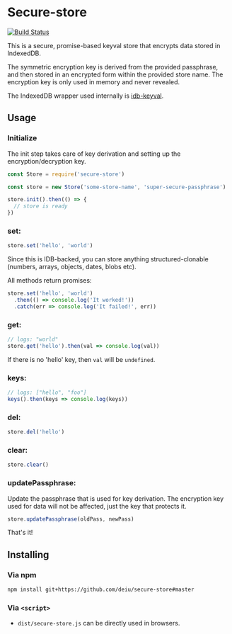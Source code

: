 # Secure-store

[![Build Status](https://travis-ci.org/AkashaProject/secure-store.svg?branch=master)](https://travis-ci.org/AkashaProject/secure-store)

This is a secure, promise-based keyval store that encrypts data stored in IndexedDB.

The symmetric encryption key is derived from the provided passphrase, and then stored in an encrypted form within the provided store name. The encryption key is only used in memory and never revealed.

The IndexedDB wrapper used internally is [idb-keyval](https://github.com/jakearchibald/idb-keyval/).

## Usage

### Initialize

The init step takes care of key derivation and setting up the encryption/decryption key.

```js
const Store = require('secure-store')

const store = new Store('some-store-name', 'super-secure-passphrase')

store.init().then(() => {
  // store is ready
})
```

### set:

```js
store.set('hello', 'world')
```

Since this is IDB-backed, you can store anything structured-clonable (numbers, arrays, objects, dates, blobs etc).

All methods return promises:

```js
store.set('hello', 'world')
  .then(() => console.log('It worked!'))
  .catch(err => console.log('It failed!', err))
```

### get:

```js
// logs: "world"
store.get('hello').then(val => console.log(val))
```

If there is no 'hello' key, then `val` will be `undefined`.

### keys:

```js
// logs: ["hello", "foo"]
keys().then(keys => console.log(keys))
```

### del:

```js
store.del('hello')
```

### clear:

```js
store.clear()
```

### updatePassphrase:

Update the passphrase that is used for key derivation. The encryption key used for data will not be affected, just the key that protects it.

```js
store.updatePassphrase(oldPass, newPass)
```

That's it!

## Installing

### Via npm

```sh
npm install git+https://github.com/deiu/secure-store#master
```

### Via `<script>`

* `dist/secure-store.js` can be directly used in browsers.
